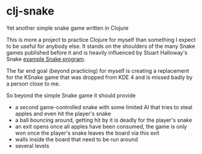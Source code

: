 clj-snake
=========

Yet another simple snake game written in Clojure

This is more a project to practice Clojure for myself than something I
expect to be useful for anybody else.  It stands on the shoulders of
the many Snake games published before it and is heavily influenced by
Stuart Halloway's Snake [example Snake
program](https://github.com/stuarthalloway/programming-clojure/blob/master/src/examples/snake.clj).

The far end goal (beyond practicing) for myself is creating a
replacement for the KSnake game that was dropped from KDE 4 and is
missed badly by a person close to me.

So beyond the simple Snake game it should provide

* a second game-controlled snake with some limited AI that tries to
  steal apples and even hit the player's snake
* a ball bouncing around, getting hit by it is deadly for the player's
  snake
* an exit opens once all apples have been consumed, the game is only
  won once the player's snake leaves the board via this exit
* walls inside the board that need to be run around
* several levels

